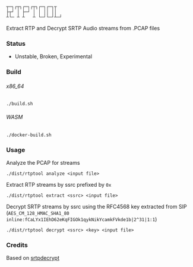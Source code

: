 ```
┬─┐┌┬┐┌─┐┌┬┐┌─┐┌─┐┬  
├┬┘ │ ├─┘ │ │ ││ ││  
┴└─ ┴ ┴   ┴ └─┘└─┘┴─┘
```

Extract RTP and Decrypt SRTP Audio streams from .PCAP files

### Status
* Unstable, Broken, Experimental

### Build
###### x86_64
`./build.sh` 

###### WASM
`./docker-build.sh`

### Usage
Analyze the PCAP for streams
```
./dist/rtptool analyze <input file>
```

Extract RTP streams by ssrc prefixed by `0x`
```
./dist/rtptool extract <ssrc> <input file>
```

Decrypt SRTP streams by ssrc using the RFC4568 key extracted from SIP (`AES_CM_128_HMAC_SHA1_80 inline:fCaLYx1IEhD62eKqFIGOk1qykNikYcamkFVkde1b|2^31|1:1`)

```
./dist/rtptool decrypt <ssrc> <key> <input file>
```


### Credits
Based on [srtpdecrypt](jacquy@posteo.de)
